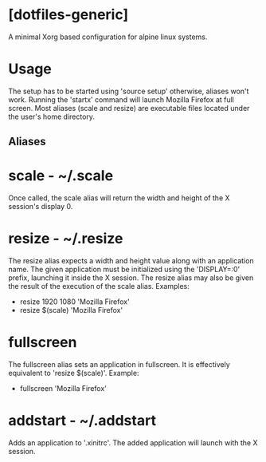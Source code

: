 # [dotfiles-generic]
A minimal Xorg based configuration for alpine linux systems.

# Usage
The setup has to be started using 'source setup' otherwise, aliases won't work.
Running the 'startx' command will launch Mozilla Firefox at full screen.
Most aliases (scale and resize) are executable files located under the user's home directory.


## Aliases

# scale - ~/.scale
Once called, the scale alias will return the width and height of the X session's display 0.

# resize - ~/.resize
The resize alias expects a width and height value along with an application name.
The given application must be initialized using the 'DISPLAY=:0' prefix, launching it inside the X session.
The resize alias may also be given the result of the execution of the scale alias.
Examples:
- resize 1920 1080 'Mozilla Firefox'
- resize $(scale) 'Mozilla Firefox'

# fullscreen
The fullscreen alias sets an application in fullscreen.
It is effectively equivalent to 'resize $(scale)'.
Example:
- fullscreen 'Mozilla Firefox'

# addstart - ~/.addstart
Adds an application to '.xinitrc'.
The added application will launch with the X session.
